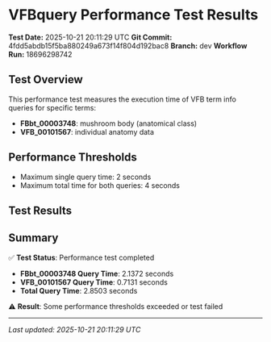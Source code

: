 # VFBquery Performance Test Results

**Test Date:** 2025-10-21 20:11:29 UTC
**Git Commit:** 4fdd5abdb15f5ba880249a673f14f804d192bac8
**Branch:** dev
**Workflow Run:** 18696298742

## Test Overview

This performance test measures the execution time of VFB term info queries for specific terms:

- **FBbt_00003748**: mushroom body (anatomical class)
- **VFB_00101567**: individual anatomy data

## Performance Thresholds

- Maximum single query time: 2 seconds
- Maximum total time for both queries: 4 seconds

## Test Results



## Summary

✅ **Test Status**: Performance test completed

- **FBbt_00003748 Query Time**: 2.1372 seconds
- **VFB_00101567 Query Time**: 0.7131 seconds
- **Total Query Time**: 2.8503 seconds

⚠️ **Result**: Some performance thresholds exceeded or test failed

---
*Last updated: 2025-10-21 20:11:29 UTC*
